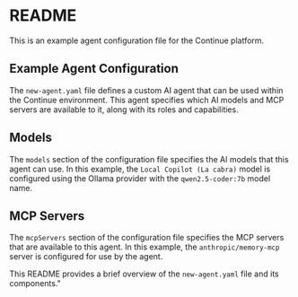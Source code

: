 # README

This is an example agent configuration file for the Continue platform.

## Example Agent Configuration

The `new-agent.yaml` file defines a custom AI agent that can be used within the Continue environment. This agent specifies which AI models and MCP servers are available to it, along with its roles and capabilities.

## Models

The `models` section of the configuration file specifies the AI models that this agent can use. In this example, the `Local Copilot (La cabra)` model is configured using the Ollama provider with the `qwen2.5-coder:7b` model name.

## MCP Servers

The `mcpServers` section of the configuration file specifies the MCP servers that are available to this agent. In this example, the `anthropic/memory-mcp` server is configured for use by the agent.

This README provides a brief overview of the `new-agent.yaml` file and its components."
